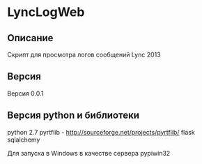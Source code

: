 # LyncLogWeb


## Описание
Скрипт для просмотра логов сообщений Lync 2013

## Версия
Версия 0.0.1

## Версия python и библиотеки
  python 2.7
  pyrtflib - http://sourceforge.net/projects/pyrtflib/
  flask
  sqlalchemy
  
  Для запуска в Windows в качестве сервера pypiwin32 
